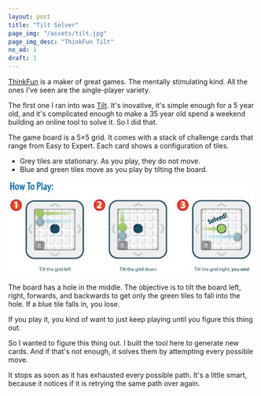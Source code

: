 ```yaml
---
layout: post
title: "Tilt Solver"
page_img: "/assets/tilt.jpg"
page_img_desc: "ThinkFun Tilt"
no_ad: 1
draft: 1
---
```


<a href="http://www.thinkfun.com">ThinkFun</a> is a maker of great games. The mentally stimulating kind. All the ones I've seen are the single-player variety.

The first one I ran into was <a href="www.amazon.com/Think-Fun-1001-ThinkFun-Tilt/dp/B004INGVJ4/ref=sr_1_2?tag=dankuck-20">Tilt</a>. It's inovative, it's simple enough for a 5 year old, and it's complicated enough to make a 35 year old spend a weekend building an online tool to solve it. So I did that.

The game board is a 5&times;5 grid. It comes with a stack of challenge cards that range from Easy to Expert. Each card shows a configuration of tiles.

* Grey tiles are stationary. As you play, they do not move.
* Blue and green tiles move as you play by tilting the board.

<div class="illustration">
    <img src="/assets/tilt-example.jpg" />
</div>

The board has a hole in the middle. The objective is to tilt the board left, right, forwards, and backwards to get only the green tiles to fall into the hole. If a blue tile falls in, you lose.

If you play it, you kind of want to just keep playing until you figure this thing out.

So I wanted to figure this thing out. I built the tool here to generate new cards. And if that's not enough, it solves them by attempting every possible move.

It stops as soon as it has exhausted every possible path. It's a little smart, because it notices if it is retrying the same path over again.

<script src="https://vuejs.org/js/vue.js"></script>

<div id="tilt-maker" style="clear: both">
  <tilt></tilt>
</div>

<script type="text/javascript" src="/TiltMaker/app.js"></script>
